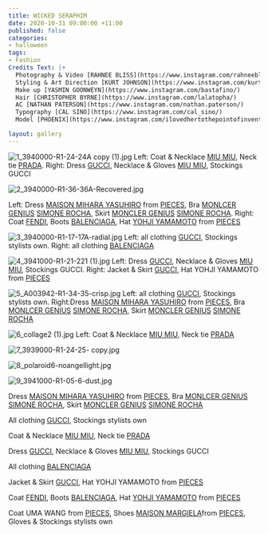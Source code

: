 ```yaml
---
title: WICKED SERAPHIM
date: 2020-10-31 09:00:00 +11:00
published: false
categories:
- halloween
tags:
- Fashion
Credits Text: |+
  Photography & Video [RAHNEE BLISS](https://www.instagram.com/rahneebliss/)
  Styling & Art Direction [KURT JOHNSON](https://www.instagram.com/kurt__johnson/)
  Make up [YASMIN GOONWEYN](https://www.instagram.com/bastafino/)
  Hair [CHRISTOPHER BYRNE](https://www.instagram.com/lalatopha/)
  AC [NATHAN PATERSON](https://www.instagram.com/nathan.paterson/)
  Typography [CAL SINO](https://www.instagram.com/cal_sino/)
  Model [PHOENIX](https://www.instagram.com/ilovedhertothepointofinvention/)

layout: gallery
---
```


![1_3940000-R1-24-24A copy (1).jpg](/uploads/1_3940000-R1-24-24A%20copy%20(1).jpg)
Left: Coat & Necklace [MIU MIU](https://www.miumiu.com/au/en.html), Neck tie [PRADA](https://www.prada.com/au/en.html). Right: Dress [GUCCI](https://www.gucci.com/au/en_au/), Necklace & Gloves [MIU MIU](https://www.miumiu.com/au/en.html), Stockings GUCCI


![2_3940000-R1-36-36A-Recovered.jpg](/uploads/2_3940000-R1-36-36A-Recovered.jpg)

Left: Dress [MAISON MIHARA YASUHIRO](https://www.instagram.com/miharayasuhiro_official/) from [PIECES](https://www.instagram.com/pieces.oceania/), Bra [MONLCER GENIUS](https://www.instagram.com/moncler/) [SIMONE ROCHA](https://www.instagram.com/simonerocha_/), Skirt [MONCLER GENIUS](https://www.instagram.com/moncler/) [SIMONE ROCHA](https://www.instagram.com/simonerocha_/). Right: Coat [FENDI](https://www.fendi.com/au/), Boots [BALENCIAGA](https://www.balenciaga.com/au), Hat [YOHJI YAMAMOTO](https://www.instagram.com/yohjiyamamotoofficial/) from
[PIECES](https://www.instagram.com/pieces.oceania/)


![3_3940000-R1-17-17A-radial.jpg](/uploads/3_3940000-R1-17-17A-radial.jpg)
Left: all clothing [GUCCI](https://www.gucci.com/au/en_au/), Stockings stylists own. Right: all clothing [BALENCIAGA](https://www.balenciaga.com/au)

![4_3941000-R1-21-221 (1).jpg](/uploads/4_3941000-R1-21-221%20(1).jpg)
Left: Dress [GUCCI](https://www.gucci.com/au/en_au/), Necklace & Gloves [MIU MIU](https://www.miumiu.com/au/en.html), Stockings GUCCI. Right: Jacket & Skirt [GUCCI](https://www.gucci.com/au/en_au/), Hat YOHJI YAMAMOTO from [PIECES](https://www.instagram.com/pieces.oceania/)


![5_A003942-R1-34-35-crisp.jpg](/uploads/5_A003942-R1-34-35-crisp.jpg)
Left: all clothing [GUCCI](https://www.gucci.com/au/en_au/), Stockings stylists own. Right:Dress [MAISON MIHARA YASUHIRO](https://www.instagram.com/miharayasuhiro_official/) from [PIECES](https://www.instagram.com/pieces.oceania/), Bra [MONLCER GENIUS](https://www.instagram.com/moncler/) [SIMONE ROCHA](https://www.instagram.com/simonerocha_/), Skirt [MONCLER GENIUS](https://www.instagram.com/moncler/) [SIMONE ROCHA](https://www.instagram.com/simonerocha_/)


![6_collage2 (1).jpg](/uploads/6_collage2%20(1).jpg)
Left: Coat & Necklace [MIU MIU](https://www.miumiu.com/au/en.html), Neck tie [PRADA](https://www.prada.com/au/en.html)


![7_3939000-R1-24-25- copy.jpg](/uploads/7_3939000-R1-24-25-%20copy.jpg)

![8_polaroid6-noangellight.jpg](/uploads/8_polaroid6-noangellight.jpg)

![9_3941000-R1-05-6-dust.jpg](/uploads/9_3941000-R1-05-6-dust.jpg)


Dress [MAISON MIHARA YASUHIRO](https://www.instagram.com/miharayasuhiro_official/) from [PIECES](https://www.instagram.com/pieces.oceania/), Bra [MONLCER GENIUS](https://www.instagram.com/moncler/) [SIMONE ROCHA](https://www.instagram.com/simonerocha_/), Skirt [MONCLER GENIUS](https://www.instagram.com/moncler/) [SIMONE ROCHA](https://www.instagram.com/simonerocha_/)


All clothing [GUCCI](https://www.gucci.com/au/en_au/), Stockings stylists own 


Coat & Necklace [MIU MIU](https://www.miumiu.com/au/en.html), Neck tie [PRADA](https://www.prada.com/au/en.html)


Dress [GUCCI](https://www.gucci.com/au/en_au/), Necklace & Gloves [MIU MIU](https://www.miumiu.com/au/en.html), Stockings GUCCI


All clothing [BALENCIAGA](https://www.balenciaga.com/au)


Jacket & Skirt [GUCCI](https://www.gucci.com/au/en_au/), Hat YOHJI YAMAMOTO from [PIECES](https://www.instagram.com/pieces.oceania/)


Coat [FENDI](https://www.fendi.com/au/), Boots [BALENCIAGA](https://www.balenciaga.com/au), Hat [YOHJI YAMAMOTO](https://www.instagram.com/yohjiyamamotoofficial/) from
[PIECES](https://www.instagram.com/pieces.oceania/)


Coat UMA WANG from [PIECES](https://www.instagram.com/pieces.oceania/), Shoes [MAISON MARGIELA](https://www.maisonmargiela.com/au)from
[PIECES](https://www.instagram.com/pieces.oceania/), Gloves & Stockings stylists own